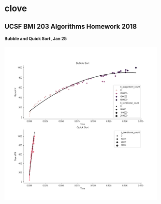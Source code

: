 # clove

## UCSF BMI 203 Algorithms Homework 2018

#### Bubble and Quick Sort, Jan 25
![a](Sorting_graphs.png)
